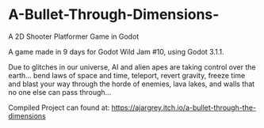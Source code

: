 # A-Bullet-Through-Dimensions-
A 2D Shooter Platformer Game in Godot

A game made in 9 days for Godot Wild Jam #10, using Godot 3.1.1.

Due to glitches in our universe, AI and alien apes are taking control over the earth...
bend laws of space and time, teleport, revert gravity, freeze time
and blast your way through the horde of enemies, lava lakes, and walls
that no one else can pass through...

Compiled Project can found at:
https://ajargrey.itch.io/a-bullet-through-the-dimensions

